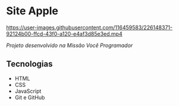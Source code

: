 # Site Apple


https://user-images.githubusercontent.com/116459583/226148371-92124b00-ffcd-43f0-a120-e4af3d85e3ed.mp4

*Projeto desenvolvido na Missão Você Programador*

## Tecnologias
- HTML
- CSS
- JavaScript
- Git e GitHub
